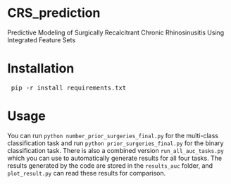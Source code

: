 # CRS_prediction
Predictive Modeling of Surgically Recalcitrant Chronic Rhinosinusitis Using Integrated Feature Sets

# Installation
<pre> pip -r install requirements.txt  </pre>
# Usage
You can run `python number_prior_surgeries_final.py` for the multi-class classification task and run `python prior_surgeries_final.py` for the binary classification task.
There is also a combined version `run_all_auc_tasks.py` which you can use to automatically generate results for all four tasks.
The results generated by the code are stored in the `results_auc` folder, and `plot_result.py` can read these results for comparison.

